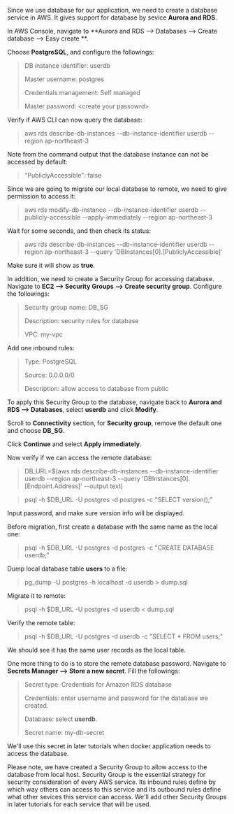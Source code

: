 Since we use database for our application, we need to create a database service in AWS. It gives support for database by sevice **Aurora and RDS**.

In AWS Console, navigate to **Aurora and RDS --> Databases --> Create database --> Easy create
**.

Choose **PostgreSQL**, and configure the followings:

>DB instance identifier: userdb
>
>Master username: postgres
>
>Credentials management: Self managed
>
>Master password: \<create your passowrd\>

Verify if AWS CLI can now query the database:

>aws rds describe-db-instances --db-instance-identifier userdb --region ap-northeast-3

Note from the command output that the database instance can not be accessed by default:

>"PubliclyAccessible": false

Since we are going to migrate our local database to remote, we need to give permission to access it:

>aws rds modify-db-instance --db-instance-identifier userdb --publicly-accessible --apply-immediately --region ap-northeast-3

Wait for some seconds, and then check its status:

>aws rds describe-db-instances --db-instance-identifier userdb --region ap-northeast-3 --query 'DBInstances[0].[PubliclyAccessible]'

Make sure it will show as **true**.

In addition, we need to create a Security Group for accessing database. Navigate to **EC2 --> Security Groups --> Create security group**. Configure the followings:

>Security group name: DB_SG
>
>Description: security rules for database
>
>VPC: my-vpc

Add one inbound rules:
>Type: PostgreSQL
>
>Source: 0.0.0.0/0
>
>Description: allow access to database from public

To apply this Security Group to the database, navigate back to **Aurora and RDS --> Databases**, select **userdb** and click **Modify**.

Scroll to **Connectivity** section, for **Security group**, remove the default one and choose **DB_SG**.

Click **Continue** and select **Apply immediately**.

Now verify if we can access the remote database:

>DB_URL=$(aws rds describe-db-instances --db-instance-identifier userdb --region ap-northeast-3 --query 'DBInstances[0].[Endpoint.Address]' --output text)

>psql -h $DB_URL -U postgres -d postgres -c "SELECT version();"

Input password, and make sure version info will be displayed.

Before migration, first create a database with the same name as the local one:
>psql -h $DB_URL -U postgres -d postgres -c "CREATE DATABASE userdb;"

Dump local database table **users** to a file:
>pg_dump -U postgres -h localhost -d userdb > dump.sql

Migrate it to remote:
>psql -h $DB_URL -U postgres -d userdb < dump.sql

Verify the remote table:
>psql -h $DB_URL -U postgres -d userdb -c "SELECT * FROM users;"

We should see it has the same user records as the local table.

One more thing to do is to store the remote database password. Navigate to **Secrets Manager --> Store a new secret**. Fill the followings:

>Secret type: Credentials for Amazon RDS database
>
>Credentials: enter username and password for the database we created.
>
>Database: select **userdb**.
>
>Secret name: my-db-secret

We'll use this secret in later tutorials when docker application needs to access the database.

Please note, we have created a Security Group to allow access to the database from local host. Security Group is the essential strategy for security consideration of every AWS service. Its inbound rules define by which way others can access to this service and its outbound rules define what other sevices this service can access. We'll add other Security Groups in later tutorials for each service that will be used.